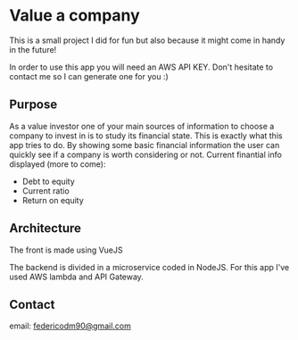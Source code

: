 # Value a company

This is a small project I did for fun but also because it might come in handy in the future!

In order to use this app you will need an AWS API KEY. Don't hesitate to contact me so I can generate one for you :)

## Purpose

As a value investor one of your main sources of information to choose a company to invest in is to study its financial state.
This is exactly what this app tries to do. By showing some basic financial information the user can quickly see if a company is worth considering or not.
Current finantial info displayed (more to come):
- Debt to equity
- Current ratio
- Return on equity

## Architecture

The front is made using VueJS

The backend is divided in a microservice coded in NodeJS. For this app I've used AWS lambda and API Gateway.

## Contact

email: federicodm90@gmail.com
